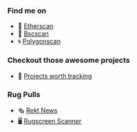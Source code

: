 ### Find me on

- 💎 [Etherscan](https://etherscan.io/address/0xf7de62b65768a169279be74b12faa65a22fb38d3)
- 🧁 [Bscscan](https://bscscan.com/address/0xf7de62b65768a169279be74b12faa65a22fb38d3)
- :cyclone: [Polygonscan](https://polygonscan.com/address/0xF7DE62B65768a169279be74b12FaA65a22FB38D3)

### Checkout those awesome projects

- 🥇 [Projects worth tracking](https://github.com/Mc01?tab=stars)

### Rug Pulls

- 🗞️ [Rekt News](https://rekt.news)
- 🖥️ [Rugscreen Scanner](https://www.rugscreen.com/Scan/Index)
